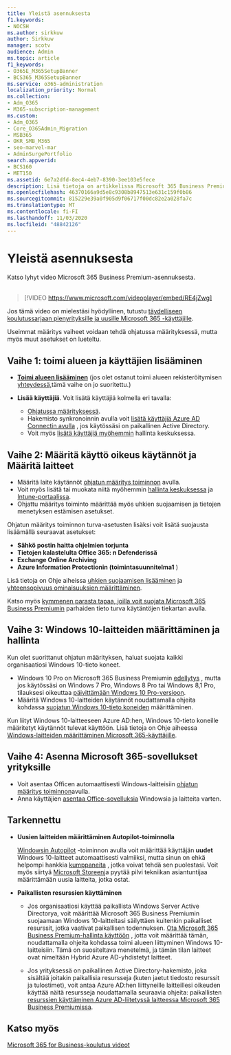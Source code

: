 ```yaml
---
title: Yleistä asennuksesta
f1.keywords:
- NOCSH
ms.author: sirkkuw
author: Sirkkuw
manager: scotv
audience: Admin
ms.topic: article
f1_keywords:
- O365E_M365SetupBanner
- BCS365_M365SetupBanner
ms.service: o365-administration
localization_priority: Normal
ms.collection:
- Adm_O365
- M365-subscription-management
ms.custom:
- Adm_O365
- Core_O365Admin_Migration
- MSB365
- OKR_SMB_M365
- seo-marvel-mar
- AdminSurgePortfolio
search.appverid:
- BCS160
- MET150
ms.assetid: 6e7a2dfd-8ec4-4eb7-8390-3ee103e5fece
description: Lisä tietoja on artikkelissa Microsoft 365 Business Premiumin määritys ohjeet, tila uksen tilaaminen, toimi alueen ja käyttäjien lisääminen, tieto turva käytäntöjen määrittäminen ja paljon muuta.
ms.openlocfilehash: 46370166a9d5e8c9308b8947513e631c159f0b86
ms.sourcegitcommit: 815229e39a0f905d9f06717f00dc82e2a028fa7c
ms.translationtype: MT
ms.contentlocale: fi-FI
ms.lasthandoff: 11/03/2020
ms.locfileid: "48842126"
---
```

# <a name="overview-of-setup"></a>Yleistä asennuksesta

Katso lyhyt video Microsoft 365 Business Premium-asennuksesta.<br><br>

> [!VIDEO https://www.microsoft.com/videoplayer/embed/RE4jZwg] 

Jos tämä video on mielestäsi hyödyllinen, tutustu [täydelliseen koulutussarjaan pienyrityksille ja uusille Microsoft 365 -käyttäjille](https://support.microsoft.com/office/6ab4bbcd-79cf-4000-a0bd-d42ce4d12816).

Useimmat määritys vaiheet voidaan tehdä ohjatussa määrityksessä, mutta myös muut asetukset on lueteltu.

## <a name="step-1-add-your-domain-and-users"></a>Vaihe 1: toimi alueen ja käyttäjien lisääminen

   - **[Toimi alueen lisääminen](set-up.md#add-your-domain-to-personalize-sign-in)** (jos olet ostanut toimi alueen rekisteröitymisen [yhteydessä,](sign-up.md)tämä vaihe on jo suoritettu.)

   - **Lisää käyttäjiä**. Voit lisätä käyttäjiä kolmella eri tavalla:
        - [Ohjatussa määrityksessä](set-up.md#add-users-in-the-wizard).
        - Hakemisto synkronoinnin avulla voit [lisätä käyttäjiä Azure AD Connectin avulla](https://docs.microsoft.com/microsoft-365/enterprise/set-up-directory-synchronization) , jos käytössäsi on paikallinen Active Directory.
        - Voit myös [lisätä käyttäjiä myöhemmin](add-users-m365b.md) hallinta keskuksessa.
## <a name="step-2-set-up-security-policies-and-configure-devices"></a>Vaihe 2: Määritä käyttö oikeus käytännöt ja Määritä laitteet 

  - Määritä laite käytännöt [ohjatun määritys toiminnon](set-up.md#protect-your-organization) avulla. 
  - Voit myös lisätä tai muokata niitä myöhemmin [hallinta keskuksessa](view-policies-and-devices.md) ja [Intune-portaalissa](https://docs.microsoft.com/intune/tutorial-walkthrough-intune-portal).
  - Ohjattu määritys toiminto määrittää myös uhkien suojaamisen ja tietojen menetyksen estämisen asetukset.
  
  Ohjatun määritys toiminnon turva-asetusten lisäksi voit lisätä suojausta lisäämällä seuraavat asetukset:

- **Sähkö postin haitta ohjelmien torjunta**
- **Tietojen kalastelulta Office 365: n Defenderissä**
- **Exchange Online Archiving**
- **Azure Information Protectionin (toimintasuunnitelma1** )

Lisä tietoja on Ohje aiheissa [uhkien suojaamisen lisääminen](increase-threat-protection.md) ja [yhteensopivuus ominaisuuksien määrittäminen](set-up-compliance.md).

Katso myös [kymmenen parasta tapaa, joilla voit suojata Microsoft 365 Business Premiumin](https://docs.microsoft.com/office365/admin/security-and-compliance/secure-your-business-data) parhaiden tieto turva käytäntöjen tiekartan avulla.

## <a name="step-3-set-up-and-manage-windows-10-devices"></a>Vaihe 3: Windows 10-laitteiden määrittäminen ja hallinta

Kun olet suorittanut ohjatun määrityksen, haluat suojata kaikki organisaatiosi Windows 10-tieto koneet.
  
- Windows 10 Pro on Microsoft 365 Business Premiumin [edellytys](pre-requisites-for-data-protection.md) , mutta jos käytössäsi on Windows 7 Pro, Windows 8 Pro tai Windows 8,1 Pro, tilauksesi oikeuttaa [päivittämään Windows 10 Pro-versioon](https://docs.microsoft.com/microsoft-365/business/upgrade-to-windows-pro-creators-update).
- Määritä Windows 10-laitteiden käytännöt noudattamalla ohjeita kohdassa [suojatun Windows 10-tieto koneiden](secure-win-10-pcs.md) määrittäminen.

Kun liityt Windows 10-laitteeseen Azure AD:hen, Windows 10-tieto koneille määritetyt käytännöt tulevat käyttöön. Lisä tietoja on Ohje aiheessa [Windows-laitteiden määrittäminen Microsoft 365-käyttäjille](set-up-windows-devices.md).

## <a name="step-4-install-microsoft-365-apps-for-business"></a>Vaihe 4: Asenna Microsoft 365-sovellukset yrityksille
- Voit asentaa Officen automaattisesti Windows-laitteisiin [ohjatun määritys toiminnon](set-up.md#deploy-office-365-client-apps)avulla.
- Anna käyttäjien [asentaa Office-sovelluksia](https://docs.microsoft.com/office365/admin/setup/install-applications) Windowsia ja laitteita varten.
     
## <a name="advanced"></a>Tarkennettu
- **Uusien laitteiden määrittäminen Autopilot-toiminnolla**
            
     [Windowsin Autopilot](add-autopilot-devices-and-profile.md) -toiminnon avulla voit määrittää käyttäjän **uudet** Windows 10-laitteet automaattisesti valmiiksi, mutta sinun on ehkä helpompi hankkia [kumppaneita](https://www.microsoft.com/solution-providers/search) , jotka voivat tehdä sen puolestasi. Voit myös siirtyä [Microsoft Storeen](https://go.microsoft.com/fwlink/?linkid=874598)ja pyytää pilvi tekniikan asiantuntijaa määrittämään uusia laitteita, jotka ostat.

- **Paikallisten resurssien käyttäminen**

     - Jos organisaatiosi käyttää paikallista Windows Server Active Directorya, voit määrittää Microsoft 365 Business Premiumin suojaamaan Windows 10-laitteitasi säilyttäen kuitenkin paikalliset resurssit, jotka vaativat paikallisen todennuksen. [Ota Microsoft 365 Business Premium-hallinta käyttöön](manage-windows-devices.md) , jotta voit määrittää tämän, noudattamalla ohjeita kohdassa toimi alueen liittyminen Windows 10-laitteisiin. Tämä on suositeltava menetelmä, ja tämän tilan laitteet ovat nimeltään Hybrid Azure AD-yhdistetyt laitteet.

    - Jos yrityksessä on paikallinen Active Directory-hakemisto, joka sisältää joitakin paikallisia resursseja (kuten jaetut tiedosto resurssit ja tulostimet), voit antaa Azure AD:hen liittyneille laitteillesi oikeuden käyttää näitä resursseja noudattamalla seuraavia ohjeita: paikallisten [resurssien käyttäminen Azure AD-liitetyssä laitteessa Microsoft 365 Business Premiumissa](access-resources.md).

## <a name="see-also"></a>Katso myös

[Microsoft 365 for Business-koulutus videot](https://support.microsoft.com/office/6ab4bbcd-79cf-4000-a0bd-d42ce4d12816)
